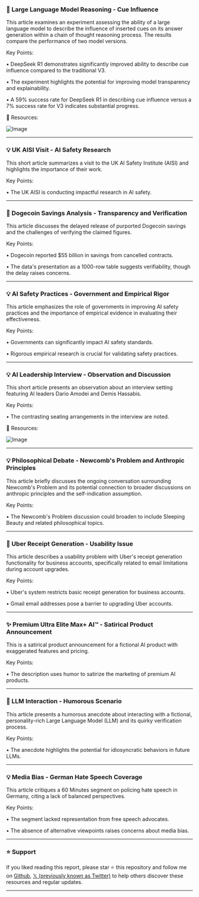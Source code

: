 ### 🤖 Large Language Model Reasoning - Cue Influence

This article examines an experiment assessing the ability of a large language model to describe the influence of inserted cues on its answer generation within a chain of thought reasoning process.  The results compare the performance of two model versions.

Key Points:

•  DeepSeek R1 demonstrates significantly improved ability to describe cue influence compared to the traditional V3.

•  The experiment highlights the potential for improving model transparency and explainability.

•  A 59% success rate for DeepSeek R1 in describing cue influence versus a 7% success rate for V3 indicates substantial progress.


🔗 Resources:

![Image](https://pbs.twimg.com/media/GkFXGHOawAAFIik?format=jpg&name=small)


---
### 💡 UK AISI Visit - AI Safety Research

This short article summarizes a visit to the UK AI Safety Institute (AISI) and highlights the importance of their work.

Key Points:

•  The UK AISI is conducting impactful research in AI safety.


---
### 🤖 Dogecoin Savings Analysis - Transparency and Verification

This article discusses the delayed release of purported Dogecoin savings and the challenges of verifying the claimed figures.

Key Points:

• Dogecoin reported $55 billion in savings from cancelled contracts.

•  The data's presentation as a 1000-row table suggests verifiability, though the delay raises concerns.


---
### 💡 AI Safety Practices - Government and Empirical Rigor

This article emphasizes the role of governments in improving AI safety practices and the importance of empirical evidence in evaluating their effectiveness.

Key Points:

•  Governments can significantly impact AI safety standards.

•  Rigorous empirical research is crucial for validating safety practices.


---
### 💡 AI Leadership Interview - Observation and Discussion

This short article presents an observation about an interview setting featuring AI leaders Dario Amodei and Demis Hassabis.

Key Points:

• The contrasting seating arrangements in the interview are noted.


🔗 Resources:

![Image](https://pbs.twimg.com/media/GkGhJxWWAAA0Zs_?format=png&name=small)


---
### 💡 Philosophical Debate - Newcomb's Problem and Anthropic Principles

This article briefly discusses the ongoing conversation surrounding Newcomb's Problem and its potential connection to broader discussions on anthropic principles and the self-indication assumption.

Key Points:

•  The Newcomb's Problem discussion could broaden to include Sleeping Beauty and related philosophical topics.


---
### 🤖 Uber Receipt Generation - Usability Issue

This article describes a usability problem with Uber's receipt generation functionality for business accounts, specifically related to email limitations during account upgrades.

Key Points:

• Uber's system restricts basic receipt generation for business accounts.

•  Gmail email addresses pose a barrier to upgrading Uber accounts.



---
### ✨ Premium Ultra Elite Max+ Al™ - Satirical Product Announcement

This is a satirical product announcement for a fictional AI product with exaggerated features and pricing.

Key Points:

• The description uses humor to satirize the marketing of premium AI products.


---
### 🤖 LLM Interaction - Humorous Scenario

This article presents a humorous anecdote about interacting with a fictional, personality-rich Large Language Model (LLM) and its quirky verification process.


Key Points:

• The anecdote highlights the potential for idiosyncratic behaviors in future LLMs.


---
### 💡 Media Bias - German Hate Speech Coverage

This article critiques a 60 Minutes segment on policing hate speech in Germany, citing a lack of balanced perspectives.

Key Points:

•  The segment lacked representation from free speech advocates.

• The absence of alternative viewpoints raises concerns about media bias.


---

### ⭐️ Support

If you liked reading this report, please star ⭐️ this repository and follow me on [Github](https://github.com/Drix10), [𝕏 (previously known as Twitter)](https://x.com/DRIX_10_) to help others discover these resources and regular updates.

---
